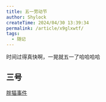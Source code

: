 ```yaml
---
title: 五一劳动节
author: Shylock
createTime: 2024/04/30 13:39:34
permalink: /article/x9glxwtf/
tags:
  - 随记
---
```


时间过得真快啊，一晃就五一了哈哈哈哈

## 三号

[胖猫事件](https://events.baidu.com/search/vein?platform=pc&record_id=420522&query=%E8%83%96%E7%8C%AB%E4%BA%8B%E4%BB%B6&srcid=50367)
